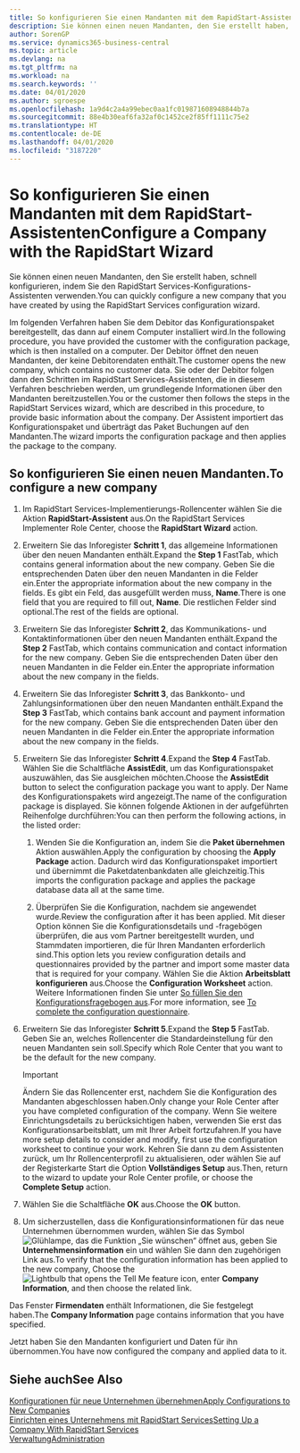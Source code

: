 ```yaml
---
title: So konfigurieren Sie einen Mandanten mit dem RapidStart-Assistenten | Microsoft Docs
description: Sie können einen neuen Mandanten, den Sie erstellt haben, schnell konfigurieren, indem Sie den RapidStart Services-Konfigurations-Assistenten verwenden.
author: SorenGP
ms.service: dynamics365-business-central
ms.topic: article
ms.devlang: na
ms.tgt_pltfrm: na
ms.workload: na
ms.search.keywords: ''
ms.date: 04/01/2020
ms.author: sgroespe
ms.openlocfilehash: 1a9d4c2a4a99ebec0aa1fc019871608948844b7a
ms.sourcegitcommit: 88e4b30eaf6fa32af0c1452ce2f85ff1111c75e2
ms.translationtype: HT
ms.contentlocale: de-DE
ms.lasthandoff: 04/01/2020
ms.locfileid: "3187220"
---
```

# <a name="configure-a-company-with-the-rapidstart-wizard"></a><span data-ttu-id="d5444-103">So konfigurieren Sie einen Mandanten mit dem RapidStart-Assistenten</span><span class="sxs-lookup"><span data-stu-id="d5444-103">Configure a Company with the RapidStart Wizard</span></span>
<span data-ttu-id="d5444-104">Sie können einen neuen Mandanten, den Sie erstellt haben, schnell konfigurieren, indem Sie den RapidStart Services-Konfigurations-Assistenten verwenden.</span><span class="sxs-lookup"><span data-stu-id="d5444-104">You can quickly configure a new company that you have created by using the RapidStart Services configuration wizard.</span></span>

<span data-ttu-id="d5444-105">Im folgenden Verfahren haben Sie dem Debitor das Konfigurationspaket bereitgestellt, das dann auf einem Computer installiert wird.</span><span class="sxs-lookup"><span data-stu-id="d5444-105">In the following procedure, you have provided the customer with the configuration package, which is then installed on a computer.</span></span> <span data-ttu-id="d5444-106">Der Debitor öffnet den neuen Mandanten, der keine Debitorendaten enthält.</span><span class="sxs-lookup"><span data-stu-id="d5444-106">The customer opens the new company, which contains no customer data.</span></span> <span data-ttu-id="d5444-107">Sie oder der Debitor folgen dann den Schritten im RapidStart Services-Assistenten, die in diesem Verfahren beschrieben werden, um grundlegende Informationen über den Mandanten bereitzustellen.</span><span class="sxs-lookup"><span data-stu-id="d5444-107">You or the customer then follows the steps in the RapidStart Services wizard, which are described in this procedure, to provide basic information about the company.</span></span> <span data-ttu-id="d5444-108">Der Assistent importiert das Konfigurationspaket und überträgt das Paket Buchungen auf den Mandanten.</span><span class="sxs-lookup"><span data-stu-id="d5444-108">The wizard imports the configuration package and then applies the package to the company.</span></span>  

## <a name="to-configure-a-new-company"></a><span data-ttu-id="d5444-109">So konfigurieren Sie einen neuen Mandanten.</span><span class="sxs-lookup"><span data-stu-id="d5444-109">To configure a new company</span></span>  
1. <span data-ttu-id="d5444-110">Im RapidStart Services-Implementierungs-Rollencenter wählen Sie die Aktion **RapidStart-Assistent** aus.</span><span class="sxs-lookup"><span data-stu-id="d5444-110">On the RapidStart Services Implementer Role Center, choose the **RapidStart Wizard** action.</span></span>  
2. <span data-ttu-id="d5444-111">Erweitern Sie das Inforegister **Schritt 1**, das allgemeine Informationen über den neuen Mandanten enthält.</span><span class="sxs-lookup"><span data-stu-id="d5444-111">Expand the **Step 1** FastTab, which contains general information about the new company.</span></span> <span data-ttu-id="d5444-112">Geben Sie die entsprechenden Daten über den neuen Mandanten in die Felder ein.</span><span class="sxs-lookup"><span data-stu-id="d5444-112">Enter the appropriate information about the new company in the fields.</span></span> <span data-ttu-id="d5444-113">Es gibt ein Feld, das ausgefüllt werden muss, **Name**.</span><span class="sxs-lookup"><span data-stu-id="d5444-113">There is one field that you are required to fill out, **Name**.</span></span> <span data-ttu-id="d5444-114">Die restlichen Felder sind optional.</span><span class="sxs-lookup"><span data-stu-id="d5444-114">The rest of the fields are optional.</span></span>  
3. <span data-ttu-id="d5444-115">Erweitern Sie das Inforegister **Schritt 2**, das Kommunikations- und Kontaktinformationen über den neuen Mandanten enthält.</span><span class="sxs-lookup"><span data-stu-id="d5444-115">Expand the **Step 2** FastTab, which contains communication and contact information for the new company.</span></span> <span data-ttu-id="d5444-116">Geben Sie die entsprechenden Daten über den neuen Mandanten in die Felder ein.</span><span class="sxs-lookup"><span data-stu-id="d5444-116">Enter the appropriate information about the new company in the fields.</span></span>
4. <span data-ttu-id="d5444-117">Erweitern Sie das Inforegister **Schritt 3**, das Bankkonto- und Zahlungsinformationen über den neuen Mandanten enthält.</span><span class="sxs-lookup"><span data-stu-id="d5444-117">Expand the **Step 3** FastTab, which contains bank account and payment information for the new company.</span></span> <span data-ttu-id="d5444-118">Geben Sie die entsprechenden Daten über den neuen Mandanten in die Felder ein.</span><span class="sxs-lookup"><span data-stu-id="d5444-118">Enter the appropriate information about the new company in the fields.</span></span>  
5. <span data-ttu-id="d5444-119">Erweitern Sie das Inforegister **Schritt 4**.</span><span class="sxs-lookup"><span data-stu-id="d5444-119">Expand the **Step 4** FastTab.</span></span> <span data-ttu-id="d5444-120">Wählen Sie die Schaltfläche **AssistEdit**, um das Konfigurationspaket auszuwählen, das Sie ausgleichen möchten.</span><span class="sxs-lookup"><span data-stu-id="d5444-120">Choose the **AssistEdit** button to select the configuration package you want to apply.</span></span> <span data-ttu-id="d5444-121">Der Name des Konfigurationspakets wird angezeigt.</span><span class="sxs-lookup"><span data-stu-id="d5444-121">The name of the configuration package is displayed.</span></span> <span data-ttu-id="d5444-122">Sie können folgende Aktionen in der aufgeführten Reihenfolge durchführen:</span><span class="sxs-lookup"><span data-stu-id="d5444-122">You can then perform the following actions, in the listed order:</span></span>  

    1. <span data-ttu-id="d5444-123">Wenden Sie die Konfiguration an, indem Sie die **Paket übernehmen** Aktion auswählen.</span><span class="sxs-lookup"><span data-stu-id="d5444-123">Apply the configuration by choosing the **Apply Package** action.</span></span> <span data-ttu-id="d5444-124">Dadurch wird das Konfigurationspaket importiert und übernimmt die Paketdatenbankdaten alle gleichzeitig.</span><span class="sxs-lookup"><span data-stu-id="d5444-124">This imports the configuration package and applies the package database data all at the same time.</span></span>  

    2. <span data-ttu-id="d5444-125">Überprüfen Sie die Konfiguration, nachdem sie angewendet wurde.</span><span class="sxs-lookup"><span data-stu-id="d5444-125">Review the configuration after it has been applied.</span></span> <span data-ttu-id="d5444-126">Mit dieser Option können Sie die Konfigurationsdetails und -fragebögen überprüfen, die aus vom Partner bereitgestellt wurden, und Stammdaten importieren, die für Ihren Mandanten erforderlich sind.</span><span class="sxs-lookup"><span data-stu-id="d5444-126">This option lets you review configuration details and questionnaires provided by the partner and import some master data that is required for your company.</span></span> <span data-ttu-id="d5444-127">Wählen Sie die Aktion **Arbeitsblatt konfigurieren** aus.</span><span class="sxs-lookup"><span data-stu-id="d5444-127">Choose the **Configuration Worksheet** action.</span></span> <span data-ttu-id="d5444-128">Weitere Informationen finden Sie unter [So füllen Sie den Konfigurationsfragebogen aus](admin-gather-customer-setup-values.md#to-complete-the-configuration-questionnaire).</span><span class="sxs-lookup"><span data-stu-id="d5444-128">For more information, see [To complete the configuration questionnaire](admin-gather-customer-setup-values.md#to-complete-the-configuration-questionnaire).</span></span>  

6. <span data-ttu-id="d5444-129">Erweitern Sie das Inforegister **Schritt 5**.</span><span class="sxs-lookup"><span data-stu-id="d5444-129">Expand the **Step 5** FastTab.</span></span> <span data-ttu-id="d5444-130">Geben Sie an, welches Rollencenter die Standardeinstellung für den neuen Mandanten sein soll.</span><span class="sxs-lookup"><span data-stu-id="d5444-130">Specify which Role Center that you want to be the default for the new company.</span></span>  

    > [!IMPORTANT]  
    >  <span data-ttu-id="d5444-131">Ändern Sie das Rollencenter erst, nachdem Sie die Konfiguration des Mandanten abgeschlossen haben.</span><span class="sxs-lookup"><span data-stu-id="d5444-131">Only change your Role Center after you have completed configuration of the company.</span></span> <span data-ttu-id="d5444-132">Wenn Sie weitere Einrichtungsdetails zu berücksichtigen haben, verwenden Sie erst das Konfigurationsarbeitsblatt, um mit Ihrer Arbeit fortzufahren.</span><span class="sxs-lookup"><span data-stu-id="d5444-132">If you have more setup details to consider and modify, first use the configuration worksheet to continue your work.</span></span> <span data-ttu-id="d5444-133">Kehren Sie dann zu dem Assistenten zurück, um Ihr Rollencenterprofil zu aktualisieren, oder wählen Sie auf der Registerkarte Start die Option **Vollständiges Setup** aus.</span><span class="sxs-lookup"><span data-stu-id="d5444-133">Then, return to the wizard to update your Role Center profile, or choose the **Complete Setup** action.</span></span>

7. <span data-ttu-id="d5444-134">Wählen Sie die Schaltfläche **OK** aus.</span><span class="sxs-lookup"><span data-stu-id="d5444-134">Choose the **OK** button.</span></span>  
8. <span data-ttu-id="d5444-135">Um sicherzustellen, dass die Konfigurationsinformationen für das neue Unternehmen übernommen wurden, wählen Sie das Symbol ![Glühlampe, das die Funktion „Sie wünschen“ öffnet](media/ui-search/search_small.png "Was möchten Sie tun?") aus, geben Sie **Unternehmensinformation** ein und wählen Sie dann den zugehörigen Link aus.</span><span class="sxs-lookup"><span data-stu-id="d5444-135">To verify that the configuration information has been applied to the new company, Choose the ![Lightbulb that opens the Tell Me feature](media/ui-search/search_small.png "Tell me what you want to do") icon, enter **Company Information**, and then choose the related link.</span></span>

<span data-ttu-id="d5444-136">Das Fenster **Firmendaten** enthält Informationen, die Sie festgelegt haben.</span><span class="sxs-lookup"><span data-stu-id="d5444-136">The **Company Information** page contains information that you have specified.</span></span>   

<span data-ttu-id="d5444-137">Jetzt haben Sie den Mandanten konfiguriert und Daten für ihn übernommen.</span><span class="sxs-lookup"><span data-stu-id="d5444-137">You have now configured the company and applied data to it.</span></span>  

## <a name="see-also"></a><span data-ttu-id="d5444-138">Siehe auch</span><span class="sxs-lookup"><span data-stu-id="d5444-138">See Also</span></span>  
[<span data-ttu-id="d5444-139">Konfigurationen für neue Unternehmen übernehmen</span><span class="sxs-lookup"><span data-stu-id="d5444-139">Apply Configurations to New Companies</span></span>](admin-apply-configuration-to-new-companies.md)  
[<span data-ttu-id="d5444-140">Einrichten eines Unternehmens mit RapidStart Services</span><span class="sxs-lookup"><span data-stu-id="d5444-140">Setting Up a Company With RapidStart Services</span></span>](admin-set-up-a-company-with-rapidstart.md)  
[<span data-ttu-id="d5444-141">Verwaltung</span><span class="sxs-lookup"><span data-stu-id="d5444-141">Administration</span></span>](admin-setup-and-administration.md)
